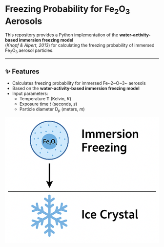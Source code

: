# Freezing Probability for Fe<sub>2</sub>O<sub>3</sub> Aerosols

This repository provides a Python implementation of the **water-activity-based immersion freezing model**  
(*Knopf & Alpert, 2013*) for calculating the freezing probability of immersed Fe<sub>2</sub>O<sub>3</sub> aerosol particles.

---

## ✨ Features

- Calculates freezing probability for immersed Fe~2~O~3~ aerosols
- Based on the **water-activity-based immersion freezing model**
- Input parameters:
  - Temperature **T** (Kelvin, *K*)
  - Exposure time *t* (seconds, *s*)
  - Particle diameter D<sub>p</sub> (meters, *m*)

![Immersion freezing](images/immersion_freezing.png)
